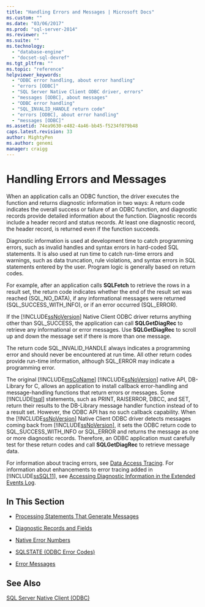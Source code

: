 ```yaml
---
title: "Handling Errors and Messages | Microsoft Docs"
ms.custom: ""
ms.date: "03/06/2017"
ms.prod: "sql-server-2014"
ms.reviewer: ""
ms.suite: ""
ms.technology: 
  - "database-engine"
  - "docset-sql-devref"
ms.tgt_pltfrm: ""
ms.topic: "reference"
helpviewer_keywords: 
  - "ODBC error handling, about error handling"
  - "errors [ODBC]"
  - "SQL Server Native Client ODBC driver, errors"
  - "messages [ODBC], about messages"
  - "ODBC error handling"
  - "SQL_INVALID_HANDLE return code"
  - "errors [ODBC], about error handling"
  - "messages [ODBC]"
ms.assetid: 74ea9630-e482-4a46-bb45-f5234f079b48
caps.latest.revision: 33
author: MightyPen
ms.author: genemi
manager: craigg
---
```

# Handling Errors and Messages
  When an application calls an ODBC function, the driver executes the function and returns diagnostic information in two ways: A return code indicates the overall success or failure of an ODBC function, and diagnostic records provide detailed information about the function. Diagnostic records include a header record and status records. At least one diagnostic record, the header record, is returned even if the function succeeds.  
  
 Diagnostic information is used at development time to catch programming errors, such as invalid handles and syntax errors in hard-coded SQL statements. It is also used at run time to catch run-time errors and warnings, such as data truncation, rule violations, and syntax errors in SQL statements entered by the user. Program logic is generally based on return codes.  
  
 For example, after an application calls **SQLFetch** to retrieve the rows in a result set, the return code indicates whether the end of the result set was reached (SQL_NO_DATA), if any informational messages were returned (SQL_SUCCESS_WITH_INFO), or if an error occurred (SQL_ERROR).  
  
 If the [!INCLUDE[ssNoVersion](../../includes/ssnoversion-md.md)] Native Client ODBC driver returns anything other than SQL_SUCCESS, the application can call **SQLGetDiagRec** to retrieve any informational or error messages. Use **SQLGetDiagRec** to scroll up and down the message set if there is more than one message.  
  
 The return code SQL_INVALID_HANDLE always indicates a programming error and should never be encountered at run time. All other return codes provide run-time information, although SQL_ERROR may indicate a programming error.  
  
 The original [!INCLUDE[msCoName](../../includes/msconame-md.md)] [!INCLUDE[ssNoVersion](../../includes/ssnoversion-md.md)] native API, DB-Library for C, allows an application to install callback error-handling and message-handling functions that return errors or messages. Some [!INCLUDE[tsql](../../includes/tsql-md.md)] statements, such as PRINT, RAISERROR, DBCC, and SET, return their results to the DB-Library message handler function instead of to a result set. However, the ODBC API has no such callback capability. When the [!INCLUDE[ssNoVersion](../../includes/ssnoversion-md.md)] Native Client ODBC driver detects messages coming back from [!INCLUDE[ssNoVersion](../../includes/ssnoversion-md.md)], it sets the ODBC return code to SQL_SUCCESS_WITH_INFO or SQL_ERROR and returns the message as one or more diagnostic records. Therefore, an ODBC application must carefully test for these return codes and call **SQLGetDiagRec** to retrieve message data.  
  
 For information about tracing errors, see [Data Access Tracing](http://go.microsoft.com/fwlink/?LinkId=125805). For information about enhancements to error tracing added in [!INCLUDE[ssSQL11](../../includes/sssql11-md.md)], see [Accessing Diagnostic Information in the Extended Events Log](../native-client/features/accessing-diagnostic-information-in-the-extended-events-log.md).  
  
## In This Section  
  
-   [Processing Statements That Generate Messages](processing-statements-that-generate-messages.md)  
  
-   [Diagnostic Records and Fields](diagnostic-records-and-fields.md)  
  
-   [Native Error Numbers](native-error-numbers.md)  
  
-   [SQLSTATE &#40;ODBC Error Codes&#41;](sqlstate-odbc-error-codes.md)  
  
-   [Error Messages](error-messages.md)  
  
## See Also  
 [SQL Server Native Client &#40;ODBC&#41;](../native-client/odbc/sql-server-native-client-odbc.md)  
  
  
